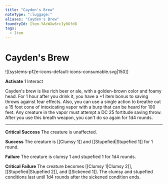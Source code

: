 ```yaml
---
title: "Cayden's Brew"
noteType: ":luggage:"
aliases: "Cayden's Brew"
foundryId: Item.YAcWXw6rcIy0Ufd8
tags:
  - Item
---
```


# Cayden's Brew
![[systems-pf2e-icons-default-icons-consumable.svg|150]]

**Activate** 1 Interact

Cayden's brew is like rich beer or ale, with a golden-brown color and foamy head. For 1 hour after you drink it, you have a +1 item bonus to saving throws against fear effects. Also, you can use a single action to breathe out a 15 foot cone of intoxicating vapor with a burp that can be heard for 100 feet. Any creature in the vapor must attempt a DC 25 fortitude saving throw. After you use this breath weapon, you can't do so again for 1d4 rounds.

* * *

**Critical Success** The creature is unaffected.

**Success** The creature is [[Clumsy 1]] and [[Stupefied|Stupefied 1]] for 1 round.

**Failure** The creature is clumsy 1 and stupefied 1 for 1d4 rounds.

**Critical Failure** The creature becomes [[Clumsy 1|Clumsy 2]], [[Stupefied|Stupefied 2]], and [[Sickened 1]]. The clumsy and stupefied conditions last until 1d4 rounds after the sickened condition ends.
